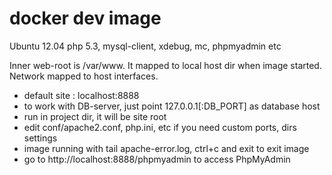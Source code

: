 docker dev image
=====

Ubuntu 12.04
php 5.3, mysql-client, xdebug, mc, phpmyadmin etc

Inner web-root is /var/www. It mapped to local host dir when image started.
Network mapped to host interfaces.

* default site : localhost:8888
* to work with DB-server, just point 127.0.0.1[:DB_PORT] as database host
* run in project dir, it will be site root
* edit conf/apache2.conf, php.ini, etc if you need custom ports, dirs settings
* image running with tail apache-error.log, ctrl+c and exit to exit image
* go to http://localhost:8888/phpmyadmin to access PhpMyAdmin
